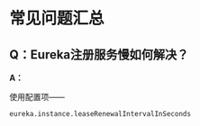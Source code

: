 # 常见问题汇总

## Q：Eureka注册服务慢如何解决？

**A：**

使用配置项——
```
eureka.instance.leaseRenewalIntervalInSeconds
```
